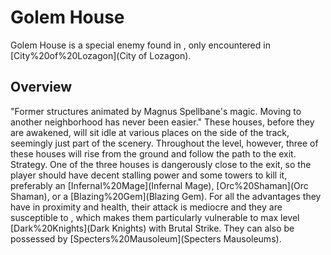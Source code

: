 # Golem House

Golem House is a special enemy found in , only encountered in [City%20of%20Lozagon](City of Lozagon).
## Overview

"Former structures animated by Magnus Spellbane's magic. Moving to another neighborhood has never been easier."
These houses, before they are awakened, will sit idle at various places on the side of the track, seemingly just part of the scenery. Throughout the level, however, three of these houses will rise from the ground and follow the path to the exit.
Strategy.
One of the three houses is dangerously close to the exit, so the player should have decent stalling power and some towers to kill it, preferably an [Infernal%20Mage](Infernal Mage), [Orc%20Shaman](Orc Shaman), or a [Blazing%20Gem](Blazing Gem). For all the advantages they have in proximity and health, their attack is mediocre and they are susceptible to , which makes them particularly vulnerable to max level [Dark%20Knights](Dark Knights) with Brutal Strike. They can also be possessed by [Specters%20Mausoleum](Specters Mausoleums).